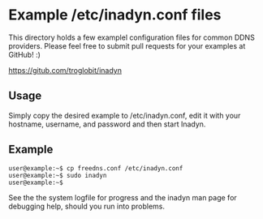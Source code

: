 Example /etc/inadyn.conf files
==============================

This directory holds a few examplel configuration files for common
DDNS providers.  Please feel free to submit pull requests for your
examples at GitHub! :)

https://gitub.com/troglobit/inadyn


Usage
-----

Simply copy the desired example to /etc/inadyn.conf, edit it with
your hostname, username, and password and then start Inadyn.


Example
-------

    user@example:~$ cp freedns.conf /etc/inadyn.conf
    user@example:~$ sudo inadyn
    user@example:~$

See the the system logfile for progress and the inadyn man page for
debugging help, should you run into problems.

